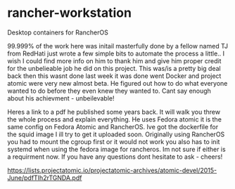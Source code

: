# rancher-workstation
Desktop containers for RancherOS

99.999% of the work here was initail masterfully done by a fellow named TJ from RedHati just wrote a few simple bits to automate the process a little..  I wish I could find more info on him to thank him and give him proper credit for the unbelieable job he did on this project.  This was/is a pretty big deal back then  this wasnt done last week it was done went Docker and project atomic were very new almost beta. He figured out how to do what everyone wanted to do before they even knew they wanted to.  Cant say enough about his achievment - unbeilevable!

Heres a link to a pdf he published some years back. It will walk you threw the whole process and explain everything. He uses Fedora atomic it is the same config on Fedora Atomic and RancherOS. Ive got the dockerfile for the squid image I ill try to get it uploaded soon. Originally using RancherOS you had to mount the cgroup first or it would not work you also has to init systemd when using the fedora image for rancheros. Im not sure if either is a requirment now.  If you have any questions dont hesitate to ask - cheers!


https://lists.projectatomic.io/projectatomic-archives/atomic-devel/2015-June/pdfTIh2rTGNDA.pdf
